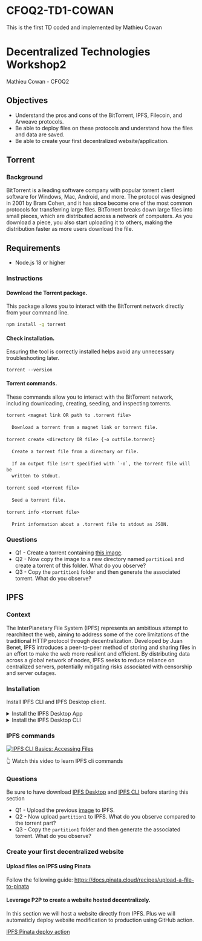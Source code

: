 # CFOQ2-TD1-COWAN
This is the first TD coded and implemented by Mathieu Cowan

# Decentralized Technologies Workshop2 
Mathieu Cowan - CFOQ2

## Objectives
- Understand the pros and cons of the BitTorrent, IPFS, Filecoin, and Arweave protocols.
- Be able to deploy files on these protocols and understand how the files and data are saved.
- Be able to create your first decentralized website/application.

## Torrent

### Background

BitTorrent is a leading software company with popular torrent client software for Windows, Mac, Android, and more. The protocol was designed in 2001 by Bram Cohen, and it has since become one of the most common protocols for transferring large files. BitTorrent breaks down large files into small pieces, which are distributed across a network of computers. As you download a piece, you also start uploading it to others, making the distribution faster as more users download the file.

## Requirements
- Node.js 18 or higher

### Instructions
#### Download the Torrent package.

This package allows you to interact with the BitTorrent network directly from your command line.
```bash
npm install -g torrent
```
#### Check installation.

Ensuring the tool is correctly installed helps avoid any unnecessary troubleshooting later.
```
torrent --version
```
#### Torrent commands.

These commands allow you to interact with the BitTorrent network, including downloading, creating, seeding, and inspecting torrents.
```
torrent <magnet link OR path to .torrent file>

  Download a torrent from a magnet link or torrent file.

torrent create <directory OR file> {-o outfile.torrent}

  Create a torrent file from a directory or file.

  If an output file isn't specified with `-o`, the torrent file will be
  written to stdout.

torrent seed <torrent file>

  Seed a torrent file.

torrent info <torrent file>

  Print information about a .torrent file to stdout as JSON.
```

### Questions
- Q1 - Create a torrent containing [this image](https://cdn.futura-sciences.com/sources/images/Chaton.jpeg).
- Q2 - Now copy the image to a new directory named `partition1` and create a torrent of this folder. What do you observe?
- Q3 - Copy the `partition1` folder and then generate the associated torrent. What do you observe?

## IPFS

### Context
The InterPlanetary File System (IPFS) represents an ambitious attempt to rearchitect the web, aiming to address some of the core limitations of the traditional HTTP protocol through decentralization. Developed by Juan Benet, IPFS introduces a peer-to-peer method of storing and sharing files in an effort to make the web more resilient and efficient. By distributing data across a global network of nodes, IPFS seeks to reduce reliance on centralized servers, potentially mitigating risks associated with censorship and server outages.

### Installation

Install IPFS CLI and IPFS Desktop client.

<details>
    <summary>
        Install the IPFS Desktop App
    </summary>

**IPFS Desktop bundles an IPFS node, file manager, peer manager, and content explorer into a single, easy-to-use application.**

Use IPFS Desktop to get acquainted with IPFS without needing to touch the terminal — or, if you're already experienced, use the powerful menubar/taskbar shortcuts alongside the command line to make your IPFS workflow faster.

If you already have an IPFS node on your computer, IPFS Desktop will act as a control panel and file browser for that node. If you don't have a node, it'll install one for you. And either way, IPFS Desktop will automatically check for updates.

![Status screen of IPFS Desktop](https://github.com/ipfs/ipfs-docs/raw/main/docs/install/images/ipfs-desktop/desktop-status.png)

| Files screen                                                               | Explore screen                                                                 | Peers screen                                                               | Settings screen                                                                  | Menubar/taskbar                                                                      |
| -------------------------------------------------------------------------- | ------------------------------------------------------------------------------ | -------------------------------------------------------------------------- | -------------------------------------------------------------------------------- | ------------------------------------------------------------------------------------- |
| ![Screenshot of the Files screen](https://github.com/ipfs/ipfs-docs/raw/main/docs/install/images/ipfs-desktop/desktop-files.png) | ![Screenshot of the Explore screen](https://github.com/ipfs/ipfs-docs/raw/main/docs/install/images/ipfs-desktop/desktop-explore.png) | ![Screenshot of the Peers screen](https://github.com/ipfs/ipfs-docs/raw/main/docs/install/images/ipfs-desktop/desktop-peers.png) | ![Screenshot of the Settings screen](https://github.com/ipfs/ipfs-docs/raw/main/docs/install/images/ipfs-desktop/desktop-settings.png) | ![Screenshot of Mac/Windows menus](https://github.com/ipfs/ipfs-docs/raw/main/docs/install/images/ipfs-desktop/desktop-menubar-taskbar.png) |

###### Feature highlights

- **Start your node at system startup (Mac/Windows) and control it from your OS** using the convenient menubar/system tray menu.
- **Quickly import files, folders, and screenshots to IPFS** in a variety of convenient ways, including drag-and-drop and (for Windows) right-clicking a file/folder's icon.
- **Easily manage the contents of your node** with a familiar file browser that offers quick shortcuts for renaming/moving/pinning files and folders, previewing many common file formats directly in IPFS Desktop, copying content IDs or shareable links to your clipboard, and more.
- **Quick download for CIDs, IPFS paths, and IPNS paths** — choose `Download...` by right-clicking the IPFS icon on your computer's menu bar, paste in a hash, and you're good to go.
- **Visualize your IPFS peers worldwide** on a map depicting what nodes you're connected to, where they are, the connections they're using, and more.
- **Explore the "Merkle Forest" of IPFS files** with a visualizer that lets you see firsthand how example datasets stored on IPFS — or your own IPFS files — are broken down into content-addressed pieces.
- **OS-wide support for IPFS files and links** (on Mac, Windows, and some Linux flavors) automatically hands off links starting with `ipfs://`, `ipns://` and `dweb:` to be opened in IPFS Desktop.
- **CLI Tutor Mode** helps you learn IPFS commands as you go.

###### Install instructions

To install IPFS Desktop, follow the specific instructions for your operating system. IPFS Desktop is built using the [Electron framework](https://www.electronjs.org), so the application should work wherever Electron works.

| [Windows](#windows)                                                 | [macOS](#macos)                                               | [Ubuntu](#ubuntu)                                                |
| ------------------------------------------------------------------- | ------------------------------------------------------------- | ---------------------------------------------------------------- |
| [![Windows icon](https://github.com/ipfs/ipfs-docs/raw/main/docs/install/images/ipfs-desktop/windows-icon.png)](#windows) | [![macOS icon](https://github.com/ipfs/ipfs-docs/raw/main/docs/install/images/ipfs-desktop/apple-icon.png)](#macos) | [![Ubuntu icon](https://github.com/ipfs/ipfs-docs/raw/main/docs/install/images/ipfs-desktop/ubuntu-icon.png)](#ubuntu) |

Or, if you'd rather use a package manager, check this [list of third-party packages](#package-managers) maintained by the IPFS community.

##### Windows

1. Go to the [IPFS Desktop downloads page](https://github.com/ipfs/ipfs-desktop/releases)
2. Find the link ending in `.exe` for the latest version of IPFS Desktop:

   ![The IPFS Desktop download page.](https://github.com/ipfs/ipfs-docs/raw/main/docs/install/images/ipfs-desktop/install-windows-download-exe-page.png)

3. Run the `.exe` file to start the installation.
4. Select whether you want to install the application for just yourself or all users on the computer. Click **Next**:

   ![The IPFS Desktop install options window.](https://github.com/ipfs/ipfs-docs/raw/main/docs/install/images/ipfs-desktop/install-windows-install-options.png)

5. Select the install location for the application. The default location is usually fine. Click **Next**:

   ![The IPFS Desktop installation location window.](https://github.com/ipfs/ipfs-docs/raw/main/docs/install/images/ipfs-desktop/install-windows-install-location.png)

6. Wait for the installation to finish and click **Finish**:

   ![The IPFS Desktop installation finished window.](https://github.com/ipfs/ipfs-docs/raw/main/docs/install/images/ipfs-desktop/install-windows-install-finish.png)

7. You can now find an IPFS icon in the status bar:

   ![The IPFS Desktop status bar menu in the Windows status bar.](https://github.com/ipfs/ipfs-docs/raw/main/docs/install/images/ipfs-desktop/install-windows-ipfs-desktop-status-bar.png)

The IPFS Desktop application has finished installing. Now, [add your site](.https://github.com/ipfs/ipfs-docs/raw/main/docs/install/how-to/websites-on-ipfs/single-page-website.md#add-your-site).

##### macOS

1. Download the latest available `.dmg` file from the [ipfs/ipfs-desktop releases page](https://github.com/ipfs/ipfs-desktop/releases)

   ![List of available download links in GitHub.](https://github.com/ipfs/ipfs-docs/raw/main/docs/install/images/ipfs-desktop/install-macos-dmg-file-link.png)

2. Open the `ipfs-desktop.dmg` file.
3. Drag the IPFS icon into the **Applications** folder:

   ![Drag-to-install window in MacOS.](https://github.com/ipfs/ipfs-docs/raw/main/docs/install/images/ipfs-desktop/install-macos-drag-ipfs-drag.png)

4. Open your **Applications** folder and open the IPFS Desktop application.
5. You may get a warning saying _IPFS Desktop.app can't be opened_. Click **Show in Finder**:

   ![An error message showing that the computer cannot install the application.](https://github.com/ipfs/ipfs-docs/raw/main/docs/install/images/ipfs-desktop/install-macos-ipfs-cannot-be-opened.png)

6. Find **IPFS Desktop.app** in your **Applications** folder.
7. Hold down the `control` key, click **IPFS Desktop.app**, and click **Open**:

   ![Right click context menu of IPFS Desktop.app.](https://github.com/ipfs/ipfs-docs/raw/main/docs/install/images/ipfs-desktop/install-macos-force-open.png)

8. Click **Open** in the new window:

   ![Open confirmation window.](https://github.com/ipfs/ipfs-docs/raw/main/docs/install/images/ipfs-desktop/install-macos-open-confirmation.png)

9. You can now find an IPFS icon in the status bar:

   ![The IPFS Desktop status bar menu in the macOS status bar.](https://github.com/ipfs/ipfs-docs/raw/main/docs/install/images/ipfs-desktop/install-macos-ipfs-desktop-status-bar.png)

The IPFS Desktop application has finished installing. Now, [add your site](.https://github.com/ipfs/ipfs-docs/raw/main/docs/install/how-to/websites-on-ipfs/single-page-website.md#add-your-site).

##### Ubuntu

While these instructions are specific to Ubuntu, they will likely work with most Ubuntu-related Linux distributions. For non-Ubuntu Linux distributions, check out the [IPFS Desktop GitHub repository](https://github.com/ipfs/ipfs-desktop#install) for install instructions.

###### Install with `.deb`

1. Download the latest `.deb` installer from the [IPFS Desktop GitHub repository](https://github.com/ipfs/ipfs-desktop#linuxfreebsd).
2. Double click to install the package with Ubuntu Software, or move into where you downloaded the installer and install from the command-line:

    ```shell
    sudo dpkg -i https://github.com/ipfs/ipfs-docs/raw/main/docs/install/ipfs-desktop-[version]-amd64.deb
    ```

    Replace `[version]` with the version number of the IPFS package you just downloaded.

###### Install using AppImage

:::warning
When installing IPFS Desktop using an AppImage executable, you will not have access to the command-line `ipfs` commands. This limitation is due to how AppImages work and how they containerize their processes.

If you are certain that you do not need to use the command-line `ipfs` commands, then go ahead and install the AppImage. Otherwise, consider using the [deb installer ↑](#install-with-deb)
:::

1. Download the latest `.AppImage` package from the [IPFS Desktop GitHub repository](https://github.com/ipfs/ipfs-desktop#linuxfreebsd).
2. Move into where you downloaded the `.AppImage` file, and make it executable:

   ```shell
   cd Downloads
   chmod a+x https://github.com/ipfs/ipfs-docs/raw/main/docs/install/ipfs-desktop-linux.AppImage
   ```

3. Open the `.AppImage` by calling `https://github.com/ipfs/ipfs-docs/raw/main/docs/install/ipfs-desktop-linux.AppImage` from the command-line:

   ```shell
   https://github.com/ipfs/ipfs-docs/raw/main/docs/install/ipfs-desktop-linux.AppImage
   ```

   You can also run the `.AppImage` file by double-clicking on it in your file manager.

##### Package Managers

| Package Manager                                                                                                    | Command                      |
| ------------------------------------------------------------------------------------------------------------------ | ---------------------------- |
| [Homebrew](https://formulae.brew.sh/formula/ipfs#default)                                                                    | `brew install ipfs --cask`     |
| [Chocolatey](https://community.chocolatey.org/packages/ipfs-desktop)                                                         | `choco install ipfs-desktop` |
| [Scoop](https://github.com/ScoopInstaller/Extras/blob/master/bucket/ipfs-desktop.json) maintained by [@NatoBoram](https://github.com/NatoBoram) | `scoop bucket add extras && scoop install ipfs-desktop` |
| [AUR](https://aur.archlinux.org/packages/ipfs-desktop/) maintained by [@alexhenrie](https://github.com/alexhenrie) | `ipfs-desktop`               |

</details>

<details>
    <summary>
        Install the IPFS Desktop CLI
    </summary>
Using IPFS Kubo through the command-line allows you to do everything that IPFS Desktop can do, but at a more granular level, since you can specify which commands to run. Learn how to install it here.
current-ipfs-version: v0.26.0

#### Install IPFS Kubo

This guide describes the available installation processes for IPFS Kubo, a Go-based implementation of the InterPlanetary File System (IPFS) protocol. Kubo was the first implementation of IPFS, and is the most widely used implementation today. Kubo allows you to do everything that IPFS Desktop can do, but at a more granular level, since you can specify which commands to run. Kubo has the following features:

- An IPFS daemon server
- Extensive command line tooling
- An HTTP RPC API for controlling the node
- An HTTP Gateway for serving content to HTTP browsers
- Binaries for Windows, MacOS, Linux, FreeBSD and OpenBSD

Installing Kubo in the command line is handy for many use cases, such as building applications and services on top of an IPFS node, or setting up a node without a user interface (which is usually the case with remote servers or virtual machines).  

To get started, familiarize yourself with the system requirements. Then, determine if you'd like to install Kubo using one of the 5 official binary distributions, or build Kubo from source. Once you've installed Kubo, determine which node to use in the command line. Finally, check out the next steps.

:::warning
Building from source is only recommended if you are running Kubo on a system with severe resource constraints, or are contributing to the Kubo project. 
:::

##### System requirements

Kubo runs on most Windows, MacOS, Linux, FreeBSD and OpenBSD systems that meet the following requirements:

- 6 GiB of memory.
- 2 CPU cores (kubo is highly parallel).

Note the following:
- The amount of disk space your IPFS installation uses depends on how much data you're sharing. A base installation uses around 12MB of disk space.
- You can enable automatic garbage collection via [--enable-gc](../reference/kubo/cli.md#ipfs-daemon) and adjust using [default maximum disk storage](https://github.com/ipfs/kubo/blob/v0.26.0/docs/config.md#datastorestoragemax) for data retrieved from other peers.

###### Kubo on resource-constrained systems 

If you are running Kubo on a resource-constrained system (such as a Raspberry Pi), you should initialize your daemon with the `lowpower` profile. 
  
  ```bash
  ipfs init --profile=lowpower
  ```

This reduces daemon overhead on the system but may degrade content discovery and data fetching performance.

##### Install official binary distributions

This section describes how to download and install the Kubo binary from `dist.ipfs.tech` on Windows, MacOS, Linux, FreeBSD and OpenBSD operating systems. The IPFS team publishes the latest, official prebuilt Kubo binaries on the [dist.ipfs.tech website](https://dist.ipfs.tech#kubo). New IPFS Kubo binary releases are automatically shown on the Kubo page on `dist.ipfs.tech`. 

:::callout
If you are unable to access [dist.ipfs.tech](https://dist.ipfs.tech#kubo), you can also download Kubo (go-ipfs) from the project's GitHub [releases](https://github.com/ipfs/kubo/releases/latest) page or `/ipns/dist.ipfs.tech` at the [dweb.link](https://dweb.link/ipns/dist.ipfs.tech#kubo) gateway.
:::

Binaries are available for the following operating systems:

| OS      | 32-bit | 64-bit | ARM | ARM-64 |
|---------|--------|--------|-----|--------|
| macOS   | No     | Yes    | No  | Yes    |
| FreeBSD | Yes    | Yes    | Yes | No     |
| Linux   | Yes    | Yes    | Yes | Yes    |
| OpenBSD | Yes    | Yes    | Yes | No     |
| Windows | Yes    | Yes    | No  | No     |

For installation instructions for your operating system, select the appropriate tab.

:::: tabs

::: tab windows id="install-kubo-windows"

###### Windows

[Official documentation](https://docs.ipfs.tech/install/command-line/)

1. Download the Windows binary from [`dist.ipfs.tech`](https://dist.ipfs.tech/#kubo).

   ```powershell
   wget https://dist.ipfs.tech/kubo/v0.26.0/kubo_v0.26.0_windows-amd64.zip -Outfile kubo_v0.26.0.zip
   ```

1. Unzip the file to a sensible location, such as `~\Apps\kubo_v0.26.0`.

   ```powershell
   Expand-Archive -Path kubo_v0.26.0.zip -DestinationPath ~\Apps\kubo_v0.26.0
   ```

1. Move into the `kubo_v0.26.0` folder

   ```powershell
   cd ~\Apps\kubo_v0.26.0\kubo
   ```

1. Check that the `ipfs.exe` works:

   ```powershell
   .\ipfs.exe --version

   > ipfs version 0.26.0
   ```

   At this point, Kubo is usable. However, it's strongly recommended that you first add `ipfs.exe` to your `PATH` using the following steps:

1. Save the current working directory into a temporary variable:

   ```powershell
   $GO_IPFS_LOCATION = pwd
   ```

1. Create a PowerShell profile:

   ```powershell
   if (!(Test-Path -Path $PROFILE)) { New-Item -ItemType File -Path $PROFILE -Force }
   ```

   This command first checks to see if you have a profile set. If you do, it leaves it there and doesn't create a new one. You can view the contents of your profile by opening it in an editor, such as Notepad:

   ```powershell
   notepad $PROFILE
   ```

1. Add the location of your Kubo daemon and add it to PowerShell's `PATH` by truncating it to the end of your PowerShell profile:

   ```powershell
   Add-Content $PROFILE "`n[System.Environment]::SetEnvironmentVariable('PATH',`$Env:PATH+';;$GO_IPFS_LOCATION')"
   ```

1. Load your `$PROFILE`:

   ```powershell
   & $profile   
   ```

1. Navigate to your home folder

   ```powershell
   cd ~
   ```

1. Test that Kubo installed correctly:

   ```powershell
   ipfs --version

   > ipfs version 0.26.0
   ```

:::

::: tab macOS id="install-kubo-mac"

###### macOS

> The `brew` installation method supports both Intel and Apple Silicon hardware. If you prefer a manual installation, `darwin-amd64` (Intel) and `darwin-arm64` (Apple Silicon) artifacts available [here](https://dist.ipfs.tech/kubo/v0.21.0/).

1. Navigate to a terminal.

1. Use `brew` to install Kubo:

   ```shell
   brew install ipfs
   ```

1. Confirm your Kubo installation:

   ```bash
   ipfs --version
   ```

   If Kubo is installed, the version number displays. For example:

   ```bash
   > ipfs version 0.26.0
   ```
:::

::: tab linux id="install-kubo-linux"

###### Linux

1. Download the Linux binary from [`dist.ipfs.tech`](https://dist.ipfs.tech/#kubo).

   ```bash
   wget https://dist.ipfs.tech/kubo/v0.26.0/kubo_v0.26.0_linux-amd64.tar.gz
   ```

1. Unzip the file:

   ```bash
   tar -xvzf kubo_v0.26.0_linux-amd64.tar.gz

   > x kubo/install.sh
   > x kubo/ipfs
   > x kubo/LICENSE
   > x kubo/LICENSE-APACHE
   > x kubo/LICENSE-MIT
   > x kubo/README.md
   ```

1. Move into the `kubo` folder:

   ```bash
   cd kubo
   ```

1. Run the install script

   ```bash
   sudo bash install.sh

   > Moved ./ipfs to /usr/local/bin
   ```

1. Test that Kubo has installed correctly:

   ```bash
   ipfs --version

   > ipfs version 0.26.0
   ```

:::

::: tab freeBSD id="install-kubo-freeBSD"

###### FreeBSD

1. Download the FreeBSD binary from [`dist.ipfs.tech`](https://dist.ipfs.tech/#kubo).

   ```bash
   wget https://dist.ipfs.tech/kubo/v0.26.0/kubo_v0.26.0_freebsd-amd64.tar.gz
   ```

1. Unzip the file:

   ```bash
   tar -xvzf kubo_v0.26.0_freebsd-amd64.tar.gz

   > x kubo/install.sh
   > x kubo/ipfs
   > x kubo/LICENSE
   > x kubo/LICENSE-APACHE
   > x kubo/LICENSE-MIT
   > x kubo/README.md
   ```

1. Move into the `kubo` folder:

   ```bash
   cd kubo
   ```

1. Run the install script:

   ```bash
   doas bash install.sh

   > Moved ./ipfs to /usr/local/bin
   ```

1. Test that Kubo has installed correctly:

   ```bash
   ipfs --version

   > ipfs version 0.26.0
   ```

:::

::: tab openBSD id="install-kubo-openBSD"

###### OpenBSD

1. Download the OpenBSD binary from [`dist.ipfs.tech`](https://dist.ipfs.tech/#kubo).

   ```bash
   wget https://dist.ipfs.tech/kubo/v0.26.0/kubo_v0.26.0_openbsd-amd64.tar.gz
   ```

1. Unzip the file:

   ```bash
   tar -xvzf kubo_v0.26.0_openbsd-amd64.tar.gz

   > x kubo/install.sh
   > x kubo/ipfs
   > x kubo/LICENSE
   > x kubo/LICENSE-APACHE
   > x kubo/LICENSE-MIT
   > x kubo/README.md
   ```

1. Move into the `kubo` folder:

   ```bash
   cd kubo
   ```

1. Run the install script:

   ```bash
   doas bash install.sh

   > Moved ./ipfs to /usr/local/bin
   ```

1. Test that Kubo has installed correctly:

   ```bash
   ipfs --version

   > ipfs version 0.26.0
   ```

:::

::::




##### Build Kubo from source

For the current instructions on how to manually download, compile and build Kubo from source, see the [Build from Source](https://github.com/ipfs/kubo/blob/v0.26.0/README.md#build-from-source) section in the Kubo repository.

##### Determining which node to use with the command line

The command line can detect and use any node that's running, unless it's configured to use an external binary file. Here's which node to use for the local daemon or a remote client:

###### Local daemon

The local daemon process is automatically started in the CLI with the command `ipfs daemon`. It creates an `$IPFS_PATH/api` file with an [RPC API](../reference/kubo/rpc.md#http-rpc-api-reference) address.

###### Remote client

You can install the standalone IPFS CLI client independently and use it to talk to an IPFS Desktop node or a Brave node. Use the [RPC API](../reference/kubo/rpc.md#http-rpc-api-reference) to talk to the `ipfs` daemon.

When an IPFS command executes without parameters, the CLI client checks whether the `$IPFS_PATH/api` file exists and connects to the address listed there.

- If an `$IPFS_PATH` is in the default location (for example, `~/.ipfs` on Linux), then it works automatically and the IPFS CLI client talks to the locally running `ipfs` daemon without any extra configuration.

- If an `$IPFS_PATH` isn't in the default location, use the `--api <rpc-api-addr>` command-line argument. Alternatively, you can set the environment variable to `IPFS_PATH`. `IPFS_PATH` will point to a directory with the `$IPFS_PATH/api` file pointing at the Kubo RPC of the existing `ipfs` daemon instance.

####### Most common examples

If you are an IPFS Desktop user, you can install CLI tools and an `.ipfs/api` file is automatically picked up.

If you're not running IPFS Desktop, specify a custom port with `ipfs --api /ip4/127.0.0.1/tcp/<port> id` in the CLI.

For example, Brave RPC API runs on port 45001, so the CLI can talk to the Brave daemon using `ipfs --api /ip4/127.0.0.1/tcp/45001 id`. You can use `mkdir -p ~/.ipfs && echo "/ip4/<ip>/tcp/<rpc-port>" > ~/.ipfs/api` to avoid passing `--api` every time.

##### Next steps

Now that you've installed IPFS Kubo:

- Check out the [IPFS Kubo Tutorial in Guides](../how-to/command-line-quick-start.md), which will guide you through taking a Kubo node online and interacting with the network.
- Learn how to quickly install, uninstall, upgrade and downgrade Kubo using [ipfs-update](../how-to/ipfs-updater.md).
</details>

### IPFS commands

[![IPFS CLI Basics: Accessing Files](./ressources/TD2/IPFS-command.png)](https://www.youtube.com/embed/EkQfoQprA8s?si=H09TN-2YljmZNFes "IPFS CLI Basics: Accessing Files")

👆 Watch this video to learn IPFS cli commands

### Questions
Be sure to have download [IPFS Desktop](#install-the-ipfs-desktop-app) and [IPFS CLI](#install-the-ipfs-desktop-cli) before starting this section
- Q1 - Upload the previous [image]() to IPFS.
- Q2 - Now upload `partition1` to IPFS. What do you observe compared to the torrent part?
- Q3 - Copy the `partition1` folder and then generate the associated torrent. What do you observe?

### Create your first decentralized website

#### Upload files on IPFS using Pinata

Follow the following guide:
https://docs.pinata.cloud/recipes/upload-a-file-to-pinata

#### Leverage P2P to create a website hosted decentralizely.

In this section we will host a website directly from IPFS.
Plus we will automaticly deploy website modification to production using GitHub action.

[IPFS Pinata deploy action](https://github.com/popovoleksandr/ipfs-pinata-deploy-action)
